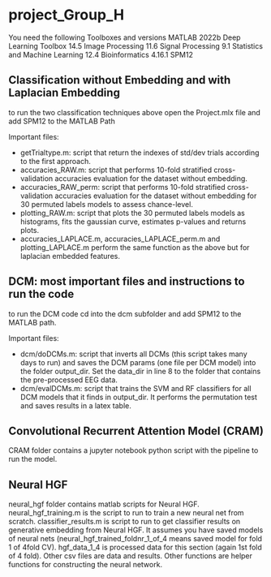 # project_Group_H

You need the following Toolboxes and versions
MATLAB 2022b
Deep Learning Toolbox 14.5
Image Processing 11.6
Signal Processing 9.1
Statistics and Machine Learning 12.4
Bioinformatics 4.16.1
SPM12

## Classification without Embedding and with Laplacian Embedding
to run the two classification techniques above open the Project.mlx file and add SPM12 to the MATLAB Path

Important files:
* getTrialtype.m: script that return the indexes of std/dev trials according to the first approach. 
* accuracies_RAW.m: script that performs 10-fold stratified cross-validation accuracies evaluation for the dataset without embedding. 
* accuracies_RAW_perm: script that performs 10-fold stratified cross-validation accuracies evaluation for the dataset without embedding for 30 permuted labels models to assess chance-level. 
* plotting_RAW.m: script that plots the 30 permuted labels models as histograms, fits the gaussian curve, estimates p-values and returns plots.
* accuracies_LAPLACE.m, accuracies_LAPLACE_perm.m and plotting_LAPLACE.m perform the same function as the above but for laplacian embedded features. 


## DCM: most important files and instructions to run the code
to run the DCM code cd into the dcm subfolder and add SPM12 to the MATLAB path.

Important files:
* dcm/doDCMs.m: script that inverts all DCMs (this script takes many days to run) and saves the DCM params (one file per DCM model) into the folder output_dir. Set the data_dir in line 8 to the folder that contains the pre-processed EEG data.
* dcm/evalDCMs.m: script that trains the SVM and RF classifiers for all DCM models that it finds in output_dir. It performs the permutation test and saves results in a latex table.

## Convolutional Recurrent Attention Model (CRAM)
CRAM folder contains a jupyter notebook python script with the pipeline to run the model. 


## Neural HGF
neural_hgf folder contains matlab scripts for Neural HGF.
neural_hgf_training.m is the script to run to train a new neural net from scratch.
classifier_results.m is script to run to get classifier results on generative embedding from Neural HGF.
It assumes you have saved models of neural nets (neural_hgf_trained_foldnr_1_of_4 means saved model for fold 1 of 4fold CV). hgf_data_1_4 is processed data for this section (again 1st fold of 4 fold).
Other csv files are data and results. Other functions are helper functions for constructing the neural network.
